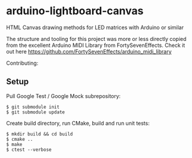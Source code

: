 # arduino-lightboard-canvas
HTML Canvas drawing methods for LED matrices with Arduino or similar

The structure and tooling for this project was more or less directly copied from the excellent Arduino MIDI Library from FortySevenEffects. Check it out here
https://github.com/FortySevenEffects/arduino_midi_library

Contributing:

## Setup

Pull Google Test / Google Mock subrepository:

```
$ git submodule init
$ git submodule update
```

Create build directory, run CMake, build and run unit tests:

```
$ mkdir build && cd build
$ cmake ..
$ make
$ ctest --verbose
```
